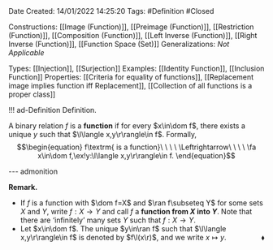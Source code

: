 <br />
<br />

Date Created: 14/01/2022 14:25:20
Tags: #Definition #Closed 

Constructions: [[Image (Function)]], [[Preimage (Function)]], [[Restriction (Function)]], [[Composition (Function)]], [[Left Inverse (Function)]], [[Right Inverse (Function)]], [[Function Space (Set)]]
Generalizations: _Not Applicable_

Types: [[Injection]], [[Surjection]]
Examples: [[Identity Function]], [[Inclusion Function]]
Properties: [[Criteria for equality of functions]], [[Replacement image implies function iff Replacement]], [[Collection of all functions is a proper class]]

!!! ad-Definition Definition.

A binary relation $f$ is a **function** if for every $x\in\dom f$, there exists a unique $y$ such that $\l\langle x,y\r\rangle\in f$. Formally,
$$\begin{equation}
    f\textrm{ is a function}\ \ \ \ \Leftrightarrow\ \ \ \ \fa x\in\dom f,\ex!y:\l\langle x,y\r\rangle\in f.
\end{equation}$$

--- admonition

**Remark.**
* If $f$ is a function with $\dom f=X$ and $\ran f\subseteq Y$ for some sets $X$ and $Y$, write $f:X\to Y$ and call $f$ a **function from $X$ into $Y$**. Note that there are $\textrm{`}$infinitely$\textrm{'}$ many sets $Y$ such that $f:X\to Y$.
* Let $x\in\dom f$. The unique $y\in\ran f$ such that $\l\langle x,y\r\rangle\in f$ is denoted by $f\l(x\r)$, and we write $x\mapsto y$.<span style="float:right;">$\blacklozenge$</span>
